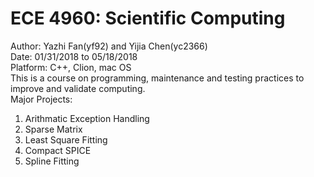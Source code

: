 # ECE 4960: Scientific Computing <br />
Author: Yazhi Fan(yf92) and Yijia Chen(yc2366) <br />
Date: 01/31/2018 to 05/18/2018 <br />
Platform: C++, Clion, mac OS <br />
This is a course on programming, maintenance and testing practices to improve and validate computing. <br />
Major Projects: <br />
1. Arithmatic Exception Handling <br />
2. Sparse Matrix <br />
3. Least Square Fitting <br />
4. Compact SPICE <br />
5. Spline Fitting <br />
